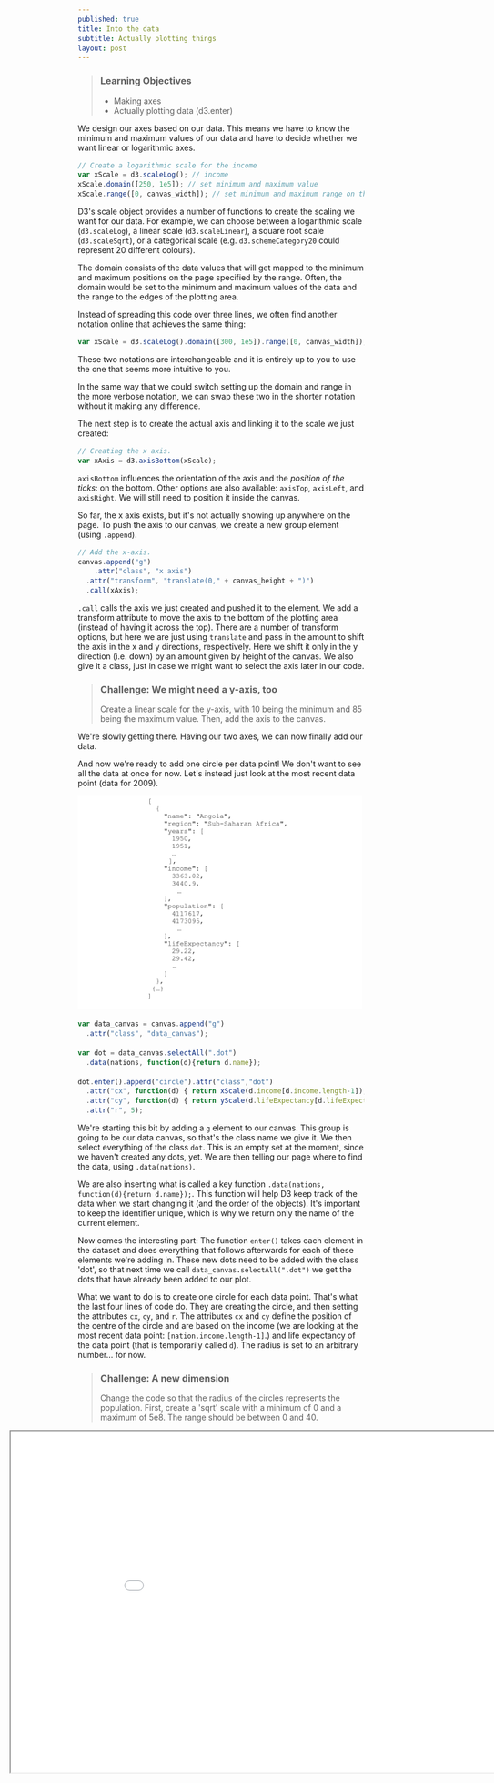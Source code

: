 ```yaml
---
published: true
title: Into the data
subtitle: Actually plotting things
layout: post
---
```

> ### Learning Objectives
>
> * Making axes
> * Actually plotting data (d3.enter)

We design our axes based on our data. This means we have to know the minimum and
maximum values of our data and have to decide whether we want linear or logarithmic
axes.

```js
// Create a logarithmic scale for the income
var xScale = d3.scaleLog(); // income
xScale.domain([250, 1e5]); // set minimum and maximum value
xScale.range([0, canvas_width]); // set minimum and maximum range on the page
```

D3's scale object provides a number of functions to create the scaling we want
for our data. For example, we can choose between a logarithmic scale
(`d3.scaleLog`), a linear scale (`d3.scaleLinear`), a square root scale
(`d3.scaleSqrt`), or a categorical scale (e.g. `d3.schemeCategory20` could
represent 20 different colours).

The domain consists of the data values that will get mapped to the minimum and
maximum positions on the page specified by the range. Often, the domain would
be set to the minimum and maximum values of the data and the range to the edges
of the plotting area.

Instead of spreading this code over three lines, we often find another notation
online that achieves the same thing:

```js
var xScale = d3.scaleLog().domain([300, 1e5]).range([0, canvas_width]);
```

These two notations are interchangeable and it is entirely up to you to use the
one that seems more intuitive to you.

In the same way that we could switch setting up the domain and range in the more
verbose notation, we can swap these two in the shorter notation without it making
any difference.

The next step is to create the actual axis and linking it to the scale we just
created:

```js
// Creating the x axis.
var xAxis = d3.axisBottom(xScale);
```

`axisBottom` influences the orientation of the axis and the *position of the
ticks*: on the bottom. Other options are also available: `axisTop`, `axisLeft`,
and `axisRight`. We will still need to position it inside the canvas.

So far, the x axis exists, but it's not actually showing up anywhere on the page.
To push the axis to our canvas, we create a new group element (using `.append`).

```js
// Add the x-axis.
canvas.append("g")
	.attr("class", "x axis")
  .attr("transform", "translate(0," + canvas_height + ")")
  .call(xAxis);
```

`.call` calls the axis we just created and pushed it to the element.
We add a transform attribute to move the axis to the bottom of the plotting area (instead of having it across the top). There are a number of transform options, but here we are just using `translate` and pass in the amount to shift the axis in the x and y directions, respectively. Here we shift it only in the y direction (i.e. down) by an amount given by height of the canvas.
We also give it a class, just in case we might want to select the axis later in our code.

> ### Challenge: We might need a y-axis, too
> Create a linear scale for the y-axis, with 10 being the minimum and 85 being the maximum value. Then, add the axis to the canvas.

We're slowly getting there. Having our two axes, we can now finally add our data.

And now we're ready to add one circle per data point!
We don't want to see all the data at once for now. Let's instead just look at the
most recent data point (data for 2009).

<img src="../images/data_structure.png" alt="data structure" width="500" />

```js
var data_canvas = canvas.append("g")
  .attr("class", "data_canvas");

var dot = data_canvas.selectAll(".dot")
  .data(nations, function(d){return d.name});

dot.enter().append("circle").attr("class","dot")
  .attr("cx", function(d) { return xScale(d.income[d.income.length-1]); })
  .attr("cy", function(d) { return yScale(d.lifeExpectancy[d.lifeExpectancy.length-1]); })
  .attr("r", 5);
```

We're starting this bit by adding a `g` element to our canvas.
This group is going to be our data canvas, so that's the class name we give it.
We then select everything of the class `dot`. This is an empty set at the moment,
since we haven't created any dots, yet.
We are then telling our page where to find the data, using `.data(nations)`.

We are also inserting what is called a key function `.data(nations, function(d){return d.name});`. This function will help D3 keep track of the data when we start changing it (and the order of the objects). It's important to keep the identifier unique, which is why we return only the name of the current element.

Now comes the interesting part:
The function `enter()` takes each element in the dataset and does everything that follows afterwards for each of these elements we're adding in. These new dots need to be added with the class 'dot', so that next time we call `data_canvas.selectAll(".dot")` we get the dots that have already been added to our plot.

What we want to do is to create one circle for each data point. That's
what the last four lines of code do. They are creating the circle, and then setting
the attributes `cx`, `cy`, and `r`.
The attributes `cx` and `cy` define the position of the centre of the circle and are based on the income (we are looking at the most recent data point: `[nation.income.length-1]`.) and life expectancy of the data point (that is temporarily called `d`). The radius is set to an
arbitrary number... for now.

> ### Challenge: A new dimension
> Change the code so that the radius of the circles represents the population. First, create a 'sqrt' scale with a minimum of 0 and a maximum of 5e8. The range should be between 0 and 40.

<iframe style="position: relative; left: -120px" src="code/lesson-03.html" width="1000" height="600"></iframe>
